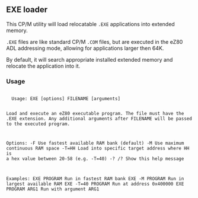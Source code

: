 ## EXE loader

This CP/M utility will load relocatable `.EXE` applications into extended memory.

`.EXE` files are like standard CP/M `.COM` files, but are executed in the eZ80 ADL addressing mode, allowing for applications larger then 64K.

By default, it will search appropriate installed extended memory and relocate the application into it.


### Usage

<code>
  Usage: EXE [options] FILENAME [arguments]

  Load and execute an eZ80 executable program. The file must have
  the .EXE extension. Any additional arguments after FILENAME
  will be passed to the executed program.

  Options:
    -F          Use fastest available RAM bank (default)
    -M          Use maximum continuous RAM space
    -T=HH       Load into specific target address where HH
                is a hex value between 20-58 (e.g. -T=40)
    -? /?       Show this help message

  Examples:
    EXE PROGRAM         Run in fastest RAM bank
    EXE -M PROGRAM      Run in largest available RAM
    EXE -T=40 PROGRAM   Run at address 0x400000
    EXE PROGRAM ARG1    Run with argument ARG1
</code>

